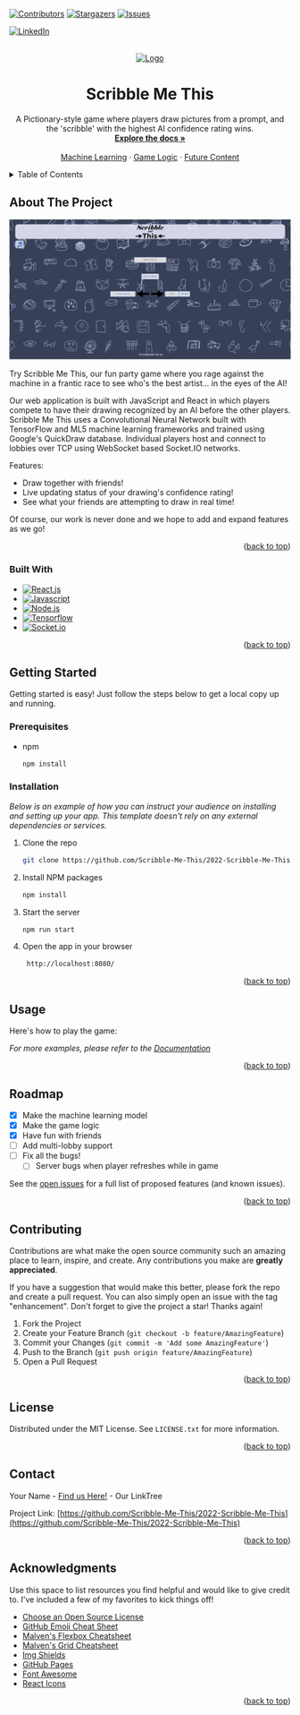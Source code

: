[![Contributors][contributors-shield]][contributors-url]
[![Stargazers][stars-shield]][stars-url]
[![Issues][issues-shield]][issues-url]


[![LinkedIn][linkedin-shield]][linkedin-url]


<!-- PROJECT LOGO -->
<br />
<div align="center">
  <a href="https://github.com/Scribble-Me-This">
    <img src="public/assets/logo.svg" alt="Logo" width="80" height="80">
  </a>

  <h1 align="center">Scribble Me This</h1>

  <p align="center">
    A Pictionary-style game where players draw pictures from a prompt, and the 'scribble' with the highest AI confidence rating wins.
    <br />
    <a href="https://github.com/Scribble-Me-This/2022-Scribble-Me-This/wiki"><strong>Explore the docs »</strong></a>
    <br />
    <br />
    <a href="https://github.com/Scribble-Me-This/2022-Scribble-Me-This/wiki/Training-the-Machine-Learning-Model">Machine Learning</a>
    ·
    <a href="https://github.com/Scribble-Me-This/2022-Scribble-Me-This/wiki/Game-Logic">Game Logic</a>
    ·
    <a href="https://github.com/Scribble-Me-This/2022-Scribble-Me-This/wiki/Future-Additions">Future Content</a>
  </p>
</div>



<!-- TABLE OF CONTENTS -->
<details>
  <summary>Table of Contents</summary>
  <ol>
    <li>
      <a href="#about-the-project">About The Project</a>
      <ul>
        <li><a href="#built-with">Built With</a></li>
      </ul>
    </li>
    <li>
      <a href="#getting-started">Getting Started</a>
      <ul>
        <li><a href="#prerequisites">Prerequisites</a></li>
        <li><a href="#installation">Installation</a></li>
      </ul>
    </li>
    <li><a href="#usage">Usage</a></li>
    <li><a href="#roadmap">Roadmap</a></li>
    <li><a href="#contributing">Contributing</a></li>
    <li><a href="#license">License</a></li>
    <li><a href="#contact">Contact</a></li>
    <li><a href="#acknowledgments">Acknowledgments</a></li>
  </ol>
</details>



<!-- ABOUT THE PROJECT -->
## About The Project

[![product-screenshot-big][product-screenshot-big]](https://example.com)

Try Scribble Me This, our fun party game where you rage against the machine in a frantic race to see who's the best artist...
in the eyes of the AI!

Our web application is built with JavaScript and React in which players compete to have their drawing recognized by an AI before the other players. 
Scribble Me This uses a Convolutional Neural Network built with TensorFlow and ML5 machine learning frameworks and trained using Google's QuickDraw database. 
Individual players host and connect to lobbies over TCP using WebSocket based Socket.IO networks.

Features:
* Draw together with friends!
* Live updating status of your drawing's confidence rating!
* See what your friends are attempting to draw in real time!

Of course, our work is never done and we hope to add and expand features as we go!

<p align="right">(<a href="#readme-top">back to top</a>)</p>



### Built With

* [![React.js][React.js]][React-url]
* [![Javascript][Javascript]][Javascript-url]
* [![Node.js][Node.js]][Node.js-url]
* [![Tensorflow][Tensorflow]][Tensorflow-url]
* [![Socket.io][Socket.io]][Socket.io-url]

<p align="right">(<a href="#readme-top">back to top</a>)</p>



<!-- GETTING STARTED -->
## Getting Started

Getting started is easy! Just follow the steps below to get a local copy up and running.

### Prerequisites

* npm
  ```sh
  npm install 
  ```

### Installation

_Below is an example of how you can instruct your audience on installing and setting up your app. This template doesn't rely on any external dependencies or services._

1. Clone the repo
   ```sh
   git clone https://github.com/Scribble-Me-This/2022-Scribble-Me-This.git
   ```
2. Install NPM packages
   ```sh
   npm install
   ```
3. Start the server
   ```js
   npm run start
   ```
4. Open the app in your browser
   ```sh
    http://localhost:8080/
   ```

<p align="right">(<a href="#readme-top">back to top</a>)</p>



<!-- USAGE EXAMPLES -->
## Usage

Here's how to play the game:

_For more examples, please refer to the [Documentation](https://github.com/Scribble-Me-This/2022-Scribble-Me-This/wiki)_

<p align="right">(<a href="#readme-top">back to top</a>)</p>



<!-- ROADMAP -->
## Roadmap

- [x] Make the machine learning model
- [x] Make the game logic
- [x] Have fun with friends
- [ ] Add multi-lobby support
- [ ] Fix all the bugs!
    - [ ] Server bugs when player refreshes while in game

See the [open issues](https://github.com/Scribble-Me-This/2022-Scribble-Me-This/issues) for a full list of proposed features (and known issues).

<p align="right">(<a href="#readme-top">back to top</a>)</p>



<!-- CONTRIBUTING -->
## Contributing

Contributions are what make the open source community such an amazing place to learn, inspire, and create. Any contributions you make are **greatly appreciated**.

If you have a suggestion that would make this better, please fork the repo and create a pull request. You can also simply open an issue with the tag "enhancement".
Don't forget to give the project a star! Thanks again!

1. Fork the Project
2. Create your Feature Branch (`git checkout -b feature/AmazingFeature`)
3. Commit your Changes (`git commit -m 'Add some AmazingFeature'`)
4. Push to the Branch (`git push origin feature/AmazingFeature`)
5. Open a Pull Request

<p align="right">(<a href="#readme-top">back to top</a>)</p>



<!-- LICENSE -->
## License

Distributed under the MIT License. See `LICENSE.txt` for more information.

<p align="right">(<a href="#readme-top">back to top</a>)</p>



<!-- CONTACT -->
## Contact

Your Name - [Find us Here!](https://linktr.ee/scribblemethis) - Our LinkTree

Project Link: [https://github.com/Scribble-Me-This/2022-Scribble-Me-This](https://github.com/Scribble-Me-This/2022-Scribble-Me-This)

<p align="right">(<a href="#readme-top">back to top</a>)</p>



<!-- ACKNOWLEDGMENTS -->
## Acknowledgments

Use this space to list resources you find helpful and would like to give credit to. I've included a few of my favorites to kick things off!

* [Choose an Open Source License](https://choosealicense.com)
* [GitHub Emoji Cheat Sheet](https://www.webpagefx.com/tools/emoji-cheat-sheet)
* [Malven's Flexbox Cheatsheet](https://flexbox.malven.co/)
* [Malven's Grid Cheatsheet](https://grid.malven.co/)
* [Img Shields](https://shields.io)
* [GitHub Pages](https://pages.github.com)
* [Font Awesome](https://fontawesome.com)
* [React Icons](https://react-icons.github.io/react-icons/search)

<p align="right">(<a href="#readme-top">back to top</a>)</p>



<!-- MARKDOWN LINKS & IMAGES -->
<!-- https://www.markdownguide.org/basic-syntax/#reference-style-links -->
[contributors-shield]: https://img.shields.io/github/contributors/Scribble-Me-This/2022-Scribble-Me-This
[contributors-url]: https://linktr.ee/scribblemethis
[stars-shield]: https://img.shields.io/github/stars/Scribble-Me-This/2022-Scribble-Me-This
[stars-url]: https://github.com/Scribble-Me-This/2022-Scribble-Me-This/stargazers
[issues-shield]: https://img.shields.io/github/issues-raw/Scribble-Me-This/2022-Scribble-Me-This
[issues-url]: https://github.com/Scribble-Me-This/2022-Scribble-Me-This/issues
[linkedin-shield]: https://img.shields.io/badge/-LinkedIn-black.svg?style=for-the-badge&logo=linkedin&colorB=555
[linkedin-url]: https://linktr.ee/scribblemethis
[product-screenshot]: public/assets/logo.svg
[product-screenshot-big]: public/assets/scribblemethis.PNG
[React.js]: https://img.shields.io/badge/React-20232A?style=for-the-badge&logo=react&logoColor=61DAFB
[React-url]: https://reactjs.org/
[Node.js]: https://img.shields.io/badge/Node.js-43853D?style=for-the-badge&logo=node.js&logoColor=white
[Node.js-url]: https://nodejs.org/en/
[Tensorflow]: https://img.shields.io/badge/TensorFlow-FF6F00?style=for-the-badge&logo=tensorflow&logoColor=white
[Tensorflow-url]: https://www.tensorflow.org/
[Javascript]: https://img.shields.io/badge/JavaScript-F7DF1E?style=for-the-badge&logo=javascript&logoColor=black
[Javascript-url]: https://www.javascript.com/
[Socket.io-url]: https://socket.io/
[Socket.io]: https://img.shields.io/badge/Socket.io-black?style=for-the-badge&logo=socket.io&badgeColor=010101
